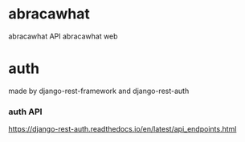 # abracawhat
abracawhat API
abracawhat web


# auth
made by django-rest-framework and django-rest-auth

### auth API 
https://django-rest-auth.readthedocs.io/en/latest/api_endpoints.html

